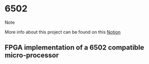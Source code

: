 # 6502

> [!NOTE]  
> More info about this project can be found on this [Notion](https://willfesp.notion.site/Lab-de-AOC-2706e4dc197347babd5f441a97bd4943?pvs=4)

## FPGA implementation of a 6502 compatible micro-processor
